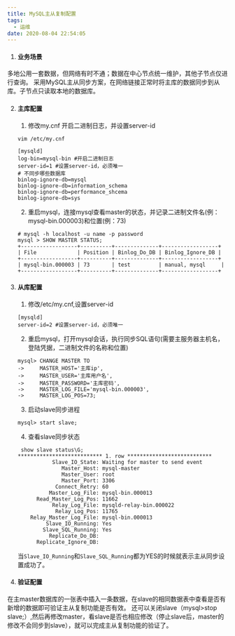 ```yaml
---
title: MySQL主从复制配置
tags:
  - 运维
date: 2020-08-04 22:54:05
---
```



1. #### 业务场景
多地公用一套数据，但网络有时不通；数据在中心节点统一维护，其他子节点仅进行查询。
采用MySQL主从同步方案，在网络链接正常时将主库的数据同步到从库。子节点只读取本地的数据库。

2. #### 主库配置

    1. 修改my.cnf 开启二进制日志，并设置server-id
    ```shell
    vim /etc/my.cnf
    ```
    ```
    [mysqld]
    log-bin=mysql-bin #开启二进制日志
    server-id=1 #设置server-id，必须唯一
    # 不同步哪些数据库  
    binlog-ignore-db=mysql  
    binlog-ignore-db=information_schema
    binlog-ignore-db=performance_shcema
    binlog-ignore-db=sys
    ```
    
    2. 重启mysql，连接mysql查看master的状态，并记录二进制文件名(例：mysql-bin.000003)和位置(例：73)
    ```
    # mysql -h localhost -u name -p password
    mysql > SHOW MASTER STATUS;
    +------------------+----------+--------------+------------------+
    | File             | Position | Binlog_Do_DB | Binlog_Ignore_DB |
    +------------------+----------+--------------+------------------+
    | mysql-bin.000003 | 73       | test         | manual, mysql     |
    +------------------+----------+--------------+------------------+
    ```

3. #### 从库配置

    1. 修改/etc/my.cnf,设置server-id
    ```
    [mysqld]
    server-id=2 #设置server-id，必须唯一
    ```

    2. 重启mysql，打开mysql会话，执行同步SQL语句(需要主服务器主机名，登陆凭据，二进制文件的名称和位置)
    ```
    mysql> CHANGE MASTER TO
    ->     MASTER_HOST='主库ip',
    ->     MASTER_USER='主库用户名',
    ->     MASTER_PASSWORD='主库密码',
    ->     MASTER_LOG_FILE='mysql-bin.000003',
    ->     MASTER_LOG_POS=73;
    ```

    3. 启动slave同步进程
    ```
    mysql> start slave;
    ```

    4. 查看slave同步状态
    ```
     show slave status\G;
    *************************** 1. row ***************************
               Slave_IO_State: Waiting for master to send event
                  Master_Host: mysql-master
                  Master_User: root
                  Master_Port: 3306
                Connect_Retry: 60
              Master_Log_File: mysql-bin.000013
          Read_Master_Log_Pos: 11662
               Relay_Log_File: mysqld-relay-bin.000022
                Relay_Log_Pos: 11765
        Relay_Master_Log_File: mysql-bin.000013
             Slave_IO_Running: Yes
            Slave_SQL_Running: Yes
              Replicate_Do_DB: 
          Replicate_Ignore_DB: 
    ```
    当`Slave_IO_Running`和`Slave_SQL_Running`都为YES的时候就表示主从同步设置成功了。

4. #### 验证配置
    
  在主master数据库的一张表中插入一条数据，在slave的相同数据表中查看是否有新增的数据即可验证主从复制功能是否有效。
  还可以关闭slave（mysql>stop slave;）,然后再修改master，看slave是否也相应修改（停止slave后，master的修改不会同步到slave），就可以完成主从复制功能的验证了。

